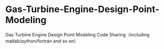# Gas-Turbine-Engine-Design-Point-Modeling
Gas Turbine Engine Design Point Modeling Code Sharing（including matlab/python/fortran and so on）
